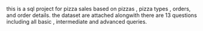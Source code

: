 this is a sql project for pizza sales based on pizzas , pizza types , orders, and order details. 
the dataset are attached alongwith 
there are 13 questions including all basic , intermediate and advanced queries. 
